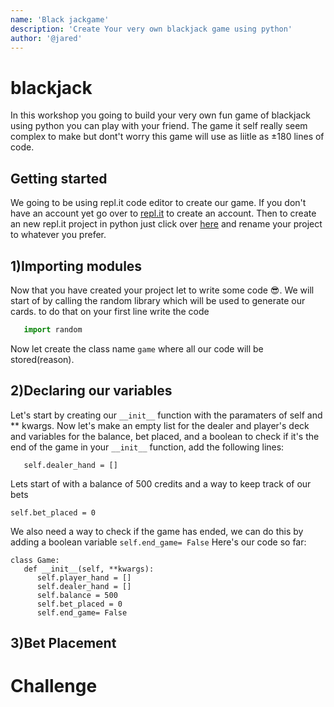 ```yaml
---
name: 'Black jackgame'
description: 'Create Your very own blackjack game using python'
author: '@jared'
---
```

# blackjack

In this workshop you going to build your very own fun game of blackjack using python you can play with your friend. The game it self really seem complex to make but dont't worry this game will use as liitle as ±180 lines of code.

## Getting started
We going to be using repl.it code editor to create our game. If you don't have an account yet go over to [repl.it](https://repl.it/signup) to create an account. Then to create an new repl.it project in python just click over [here](https://repl.it/languages/python3) and rename your project to whatever you prefer.


## 1)Importing modules

Now that you have created your project let to write some code 😎. 
We will start of by calling the random library which will be used to generate our cards.
to do that on your first line write the code
```python 
   import random
```
 Now let create the class name `game` where all our code will be stored(reason).
 
## 2)Declaring our variables
Let's start by creating our ```__init__``` function with the paramaters of self and ** kwargs.
Now let's make an empty list for the dealer and player's deck and variables for the balance, bet placed, and a boolean to check if it's the end of the game in your ```__init__``` function, add the following lines:
```self.player_hand = []
   self.dealer_hand = []
```
Lets start of with a balance of 500 credits and a way to keep track of our bets
```self.balance = 500
self.bet_placed = 0
```
We also need a way to check if the game has ended, we can do this by adding a boolean variable
```self.end_game= False```
Here's our code so far:
```
class Game:
   def __init__(self, **kwargs):
      self.player_hand = []
      self.dealer_hand = [] 
      self.balance = 500
      self.bet_placed = 0
      self.end_game= False
```

## 3)Bet Placement
# Challenge 


